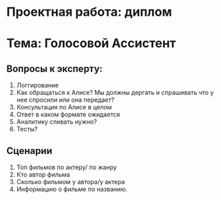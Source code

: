 # Проектная работа: диплом
# Тема: Голосовой Ассистент

## Вопросы к эксперту: 
1. Логгирование
2. Как обращаться к Алисе? Мы должны дергать и спрашивать что у нее спросили или она передает?
3. Консультация по Алисе в целом
4. Ответ в каком формате ожидается
5. Аналитику сливать нужно?
6. Тесты? 


## Сценарии
1. Топ фильмов по актеру/ по жанру
2. Кто автор фильма
3. Сколько фильмом у автора/у актера
4. Информацию о фильме по названию.
